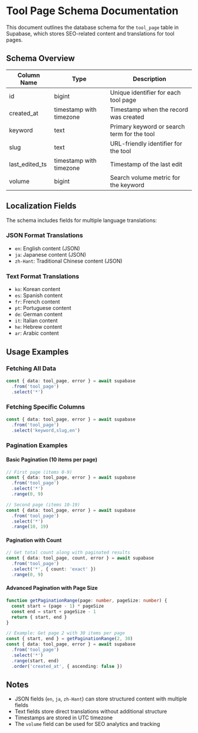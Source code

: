 # Tool Page Schema Documentation

This document outlines the database schema for the `tool_page` table in Supabase, which stores SEO-related content and translations for tool pages.

## Schema Overview

| Column Name | Type | Description |
|------------|------|-------------|
| id | bigint | Unique identifier for each tool page |
| created_at | timestamp with timezone | Timestamp when the record was created |
| keyword | text | Primary keyword or search term for the tool |
| slug | text | URL-friendly identifier for the tool |
| last_edited_ts | timestamp with timezone | Timestamp of the last edit |
| volume | bigint | Search volume metric for the keyword |

## Localization Fields

The schema includes fields for multiple language translations:

### JSON Format Translations
- `en`: English content (JSON)
- `ja`: Japanese content (JSON)
- `zh-Hant`: Traditional Chinese content (JSON)

### Text Format Translations
- `ko`: Korean content
- `es`: Spanish content
- `fr`: French content
- `pt`: Portuguese content
- `de`: German content
- `it`: Italian content
- `he`: Hebrew content
- `ar`: Arabic content

## Usage Examples

### Fetching All Data
```typescript
const { data: tool_page, error } = await supabase
  .from('tool_page')
  .select('*')
```

### Fetching Specific Columns
```typescript
const { data: tool_page, error } = await supabase
  .from('tool_page')
  .select('keyword,slug,en')
```

### Pagination Examples

#### Basic Pagination (10 items per page)
```typescript
// First page (items 0-9)
const { data: tool_page, error } = await supabase
  .from('tool_page')
  .select('*')
  .range(0, 9)

// Second page (items 10-19)
const { data: tool_page, error } = await supabase
  .from('tool_page')
  .select('*')
  .range(10, 19)
```

#### Pagination with Count
```typescript
// Get total count along with paginated results
const { data: tool_page, count, error } = await supabase
  .from('tool_page')
  .select('*', { count: 'exact' })
  .range(0, 9)
```

#### Advanced Pagination with Page Size
```typescript
function getPaginationRange(page: number, pageSize: number) {
  const start = (page - 1) * pageSize
  const end = start + pageSize - 1
  return { start, end }
}

// Example: Get page 2 with 30 items per page
const { start, end } = getPaginationRange(2, 30)
const { data: tool_page, error } = await supabase
  .from('tool_page')
  .select('*')
  .range(start, end)
  .order('created_at', { ascending: false })
```

## Notes

- JSON fields (`en`, `ja`, `zh-Hant`) can store structured content with multiple fields
- Text fields store direct translations without additional structure
- Timestamps are stored in UTC timezone
- The `volume` field can be used for SEO analytics and tracking 